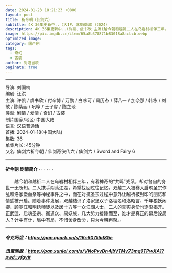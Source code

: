 ```yaml
---
date: 2024-01-23 18:21:23 +0800
layout: post
title: 祈今朝（仙剑六）
subtitle: 4K 36集更新中..（大IP、游戏改编）（2024）
description: 4K 36集更新中..(许凯、虞书欣 主演)越今朝和越祈二人在乌岩村相伴三年，有着神奇的“共鸣”关系，却对各自的身世一无所知。二人携手闯荡江湖，希望找回过往记忆。双越二人被卷入启魂圣宗作乱和洛家堡血祭等神秘事件之中，而在对抗圣宗过程中意外让越祈被封印的回忆和情感被开启...
image: https://pic.imgdb.cn/item/65a8b378871b83018a8acbcb.webp
optimized_image: 
category: 国产剧
tags:
  - 奇幻
  - 古装
author: 对酒当歌
paginate: true
---
```


---

导演: 刘国楠  
编剧: 汪洪  
主演: 许凯 / 虞书欣 / 付辛博 / 万鹏 / 白冰可 / 周历杰 / 薛八一 / 加奈那 / 韩栋 / 刘敏 / 陈紫函 / 巩峥 / 王子睿 / 陈芷琰  
类型: 剧情 / 爱情 / 奇幻 / 古装  
制片国家/地区: 中国大陆  
语言: 汉语普通话  
首播: 2024-01-18(中国大陆)  
集数: 36  
单集片长: 45分钟  
又名: 仙剑六祈今朝 / 仙剑奇侠传六 / 仙剑六 / Sword and Fairy 6  

---

#### 祈今朝 剧情简介 · · · · · ·

　　越今朝和越祈二人在乌岩村相伴三年，有着神奇的“共鸣”关系，却对各自的身世一无所知。二人携手闯荡江湖，希望找回过往记忆。双越二人被卷入启魂圣宗作乱和洛家堡血祭等神秘事件之中，而在对抗圣宗过程中意外让越祈被封印的回忆和情感被开启。随着事件发展，双越结识了洛家堡双子洛埋名和洛昭言、千年狼妖闲卿、顾寒江和明绣师徒以及居十方等一众江湖人士，二人的真实身份也逐渐揭开。正武盟、启魂圣宗、衡道众、禺妖族，几大势力接踵而至，谁才是真正的幕后设局人？计中有计，局中有局，不惜舍身改命，只为今朝再聚。。

---

##### 夸克网盘：<https://pan.quark.cn/s/16c60755d85e>

##### 迅雷网盘：<https://pan.xunlei.com/s/VNoPvvDn4jbVTMv73mq9TPwXA1?pwd=yfgv#>

---

